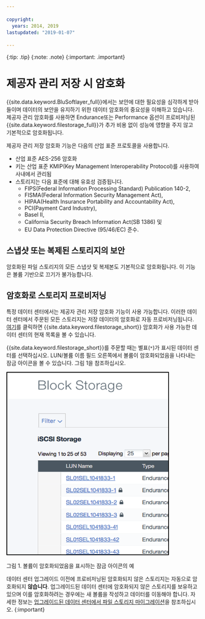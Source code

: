 ```yaml
---

copyright:
  years: 2014, 2019
lastupdated: "2019-01-07"

---
```

{:tip: .tip}
{:note: .note}
{:important: .important}

# 제공자 관리 저장 시 암호화

{{site.data.keyword.BluSoftlayer_full}}에서는 보안에 대한 필요성을 심각하게 받아들이며 데이터의 보안을 유지하기 위한 데이터 암호화의 중요성을 이해하고 있습니다. 제공자 관리 암호화를 사용하면 Endurance또는 Performance 옵션이 프로비저닝된 {{site.data.keyword.filestorage_full}}가 추가 비용 없이 성능에 영향을 주지 않고 기본적으로 암호화됩니다.

제공자 관리 저장 암호화 기능은 다음의 산업 표준 프로토콜을 사용합니다.

* 산업 표준 AES-256 암호화
* 키는 산업 표준 KMIP(Key Management Interoperability Protocol)를 사용하여 사내에서 관리됨
* 스토리지는 다음 표준에 대해 유효성 검증됩니다.
    - FIPS(Federal Information Processing Standard) Publication 140-2,
    - FISMA(Federal Information Security Management Act),
    - HIPAA(Health Insurance Portability and Accountability Act),
    - PCI(Payment Card Industry),
    - Basel II,
    - California Security Breach Information Act(SB 1386) 및
    - EU Data Protection Directive (95/46/EC) 준수.

## 스냅샷 또는 복제된 스토리지의 보안  

암호화된 파일 스토리지의 모든 스냅샷 및 복제본도 기본적으로 암호화됩니다. 이 기능은 볼륨 기반으로 끄기가 불가능합니다.

## 암호화로 스토리지 프로비저닝

특정 데이터 센터에서는 제공자 관리 저장 암호화 기능이 사용 가능합니다. 이러한 데이터 센터에서 주문된 모든 스토리지는 저장 데이터의 암호화로 자동 프로비저닝됩니다. [여기](new-ibm-block-and-file-storage-location-and-features.html)를 클릭하면 {{site.data.keyword.filestorage_short}} 암호화가 사용 가능한 데이터 센터의 현재 목록을 볼 수 있습니다.

{{site.data.keyword.filestorage_short}}를 주문할 때는 별표(`*`)가 표시된 데이터 센터를 선택하십시오. LUN/볼륨 이름 필드 오른쪽에서 볼륨이 암호화되었음을 나타내는 잠금 아이콘을 볼 수 있습니다. 그림 1을 참조하십시오.

![LUN이 암호화되었음을 표시하는 잠금 아이콘](/images/encryptedstorage.png)
<caption>그림 1. 볼륨이 암호화되었음을 표시하는 잠금 아이콘의 예</caption>

데이터 센터 업그레이드 이전에 프로비저닝된 암호화되지 않은 스토리지는 자동으로 암호화되지 **않습니다**. 업그레이드된 데이터 센터에 암호화되지 않은 스토리지를 보유하고 있으며 이를 암호화하려는 경우에는 새 볼륨을 작성하고 데이터를 이동해야 합니다. 자세한 정보는 [업그레이드된 데이터 센터에서 파일 스토리지 마이그레이션](migrate-file-storage-encrypted-file-storage.html)을 참조하십시오.
{:important}
